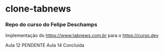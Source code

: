 # clone-tabnews

### Repo do curso do Felipe Deschamps

Implementação do https://www.tabnews.com.br para o https://curso.dev

Aula 12 PENDENTE
Aula 14 Concluida

<img href="https://d1csarkz8obe9u.cloudfront.net/posterpreviews/work-in-progress-design-template-6cc0b86afbb81d0528f26113e3ec02cf_screen.jpg?ts=1698307882">
